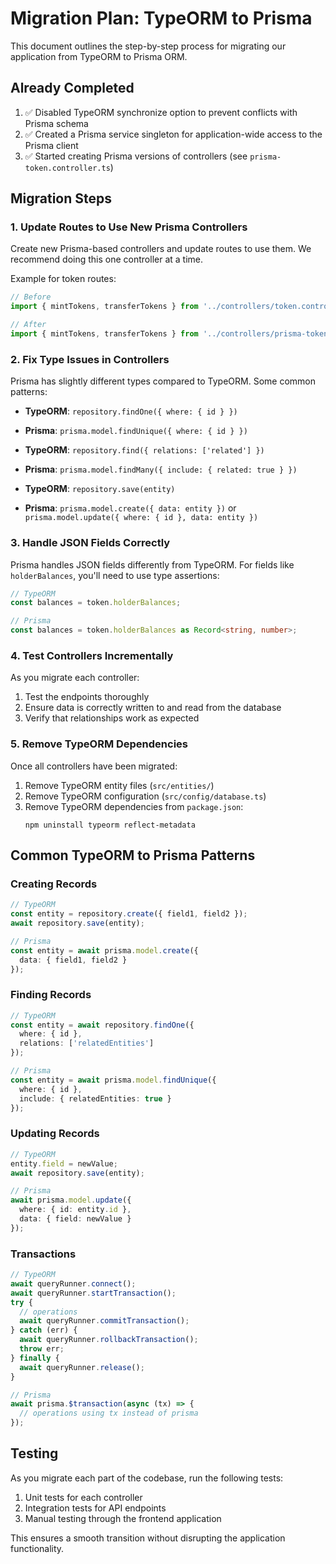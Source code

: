 # Migration Plan: TypeORM to Prisma

This document outlines the step-by-step process for migrating our application from TypeORM to Prisma ORM.

## Already Completed

1. ✅ Disabled TypeORM synchronize option to prevent conflicts with Prisma schema
2. ✅ Created a Prisma service singleton for application-wide access to the Prisma client
3. ✅ Started creating Prisma versions of controllers (see `prisma-token.controller.ts`)

## Migration Steps

### 1. Update Routes to Use New Prisma Controllers

Create new Prisma-based controllers and update routes to use them. We recommend doing this one controller at a time.

Example for token routes:
```typescript
// Before
import { mintTokens, transferTokens } from '../controllers/token.controller';

// After
import { mintTokens, transferTokens } from '../controllers/prisma-token.controller';
```

### 2. Fix Type Issues in Controllers

Prisma has slightly different types compared to TypeORM. Some common patterns:

- **TypeORM**: `repository.findOne({ where: { id } })`
- **Prisma**: `prisma.model.findUnique({ where: { id } })`

- **TypeORM**: `repository.find({ relations: ['related'] })`
- **Prisma**: `prisma.model.findMany({ include: { related: true } })`

- **TypeORM**: `repository.save(entity)`
- **Prisma**: `prisma.model.create({ data: entity })` or `prisma.model.update({ where: { id }, data: entity })`

### 3. Handle JSON Fields Correctly

Prisma handles JSON fields differently from TypeORM. For fields like `holderBalances`, you'll need to use type assertions:

```typescript
// TypeORM
const balances = token.holderBalances;

// Prisma
const balances = token.holderBalances as Record<string, number>;
```

### 4. Test Controllers Incrementally

As you migrate each controller:
1. Test the endpoints thoroughly
2. Ensure data is correctly written to and read from the database
3. Verify that relationships work as expected

### 5. Remove TypeORM Dependencies

Once all controllers have been migrated:

1. Remove TypeORM entity files (`src/entities/`)
2. Remove TypeORM configuration (`src/config/database.ts`)
3. Remove TypeORM dependencies from `package.json`:
   ```
   npm uninstall typeorm reflect-metadata
   ```

## Common TypeORM to Prisma Patterns

### Creating Records

```typescript
// TypeORM
const entity = repository.create({ field1, field2 });
await repository.save(entity);

// Prisma
const entity = await prisma.model.create({
  data: { field1, field2 }
});
```

### Finding Records

```typescript
// TypeORM
const entity = await repository.findOne({ 
  where: { id },
  relations: ['relatedEntities']
});

// Prisma
const entity = await prisma.model.findUnique({
  where: { id },
  include: { relatedEntities: true }
});
```

### Updating Records

```typescript
// TypeORM
entity.field = newValue;
await repository.save(entity);

// Prisma
await prisma.model.update({
  where: { id: entity.id },
  data: { field: newValue }
});
```

### Transactions

```typescript
// TypeORM
await queryRunner.connect();
await queryRunner.startTransaction();
try {
  // operations
  await queryRunner.commitTransaction();
} catch (err) {
  await queryRunner.rollbackTransaction();
  throw err;
} finally {
  await queryRunner.release();
}

// Prisma
await prisma.$transaction(async (tx) => {
  // operations using tx instead of prisma
});
```

## Testing

As you migrate each part of the codebase, run the following tests:
1. Unit tests for each controller
2. Integration tests for API endpoints
3. Manual testing through the frontend application

This ensures a smooth transition without disrupting the application functionality. 